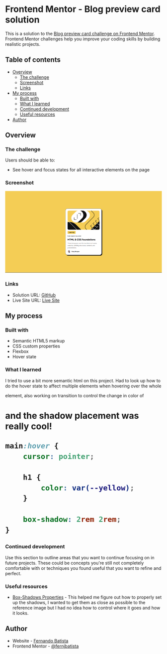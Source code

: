# Frontend Mentor - Blog preview card solution

This is a solution to the [Blog preview card challenge on Frontend Mentor](https://www.frontendmentor.io/challenges/blog-preview-card-ckPaj01IcS). Frontend Mentor challenges help you improve your coding skills by building realistic projects. 

## Table of contents

- [Overview](#overview)
  - [The challenge](#the-challenge)
  - [Screenshot](#screenshot)
  - [Links](#links)
- [My process](#my-process)
  - [Built with](#built-with)
  - [What I learned](#what-i-learned)
  - [Continued development](#continued-development)
  - [Useful resources](#useful-resources)
- [Author](#author)

## Overview

### The challenge

Users should be able to:

- See hover and focus states for all interactive elements on the page

### Screenshot

![Screenshot of project](./screenshot.png)

### Links

- Solution URL: [GitHub](https://github.com/FernJBatista/Blog-card)
- Live Site URL: [Live Site](https://fernjbatista.github.io/Blog-card/)

## My process

### Built with

- Semantic HTML5 markup
- CSS custom properties
- Flexbox
- Hover state

### What I learned

I tried to use a bit more semantic html on this project. Had to look up how to do the hover state to affect multiple elements when hovering over the whole <main> element, also working on transition to control the change in color of <h1> and the shadow placement was really cool!

```css
main:hover {
    cursor: pointer;

    h1 {
        color: var(--yellow);
    }

    box-shadow: 2rem 2rem;
}
```

### Continued development

Use this section to outline areas that you want to continue focusing on in future projects. These could be concepts you're still not completely comfortable with or techniques you found useful that you want to refine and perfect.

### Useful resources

- [Box-Shadows Properties](https://www.w3schools.com/cssref/css3_pr_box-shadow.php) - This helped me figure out how to properly set up the shadows, I wanted to get them as close as possible to the reference image but I had no idea how to control where it goes and how it looks.

## Author

- Website - [Fernando Batista](https://www.fernando-batista.webflow.io)
- Frontend Mentor - [@fernjbatista](https://www.frontendmentor.io/profile/fernjbatista)
